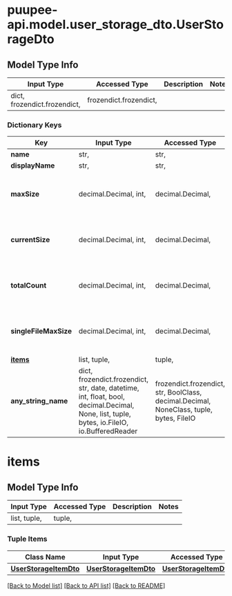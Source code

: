 # puupee-api.model.user_storage_dto.UserStorageDto

## Model Type Info
Input Type | Accessed Type | Description | Notes
------------ | ------------- | ------------- | -------------
dict, frozendict.frozendict,  | frozendict.frozendict,  |  | 

### Dictionary Keys
Key | Input Type | Accessed Type | Description | Notes
------------ | ------------- | ------------- | ------------- | -------------
**name** | str,  | str,  |  | [optional] 
**displayName** | str,  | str,  |  | [optional] 
**maxSize** | decimal.Decimal, int,  | decimal.Decimal,  |  | [optional] value must be a 64 bit integer
**currentSize** | decimal.Decimal, int,  | decimal.Decimal,  |  | [optional] value must be a 64 bit integer
**totalCount** | decimal.Decimal, int,  | decimal.Decimal,  |  | [optional] value must be a 32 bit integer
**singleFileMaxSize** | decimal.Decimal, int,  | decimal.Decimal,  |  | [optional] value must be a 64 bit integer
**[items](#items)** | list, tuple,  | tuple,  |  | [optional] 
**any_string_name** | dict, frozendict.frozendict, str, date, datetime, int, float, bool, decimal.Decimal, None, list, tuple, bytes, io.FileIO, io.BufferedReader | frozendict.frozendict, str, BoolClass, decimal.Decimal, NoneClass, tuple, bytes, FileIO | any string name can be used but the value must be the correct type | [optional]

# items

## Model Type Info
Input Type | Accessed Type | Description | Notes
------------ | ------------- | ------------- | -------------
list, tuple,  | tuple,  |  | 

### Tuple Items
Class Name | Input Type | Accessed Type | Description | Notes
------------- | ------------- | ------------- | ------------- | -------------
[**UserStorageItemDto**](UserStorageItemDto.md) | [**UserStorageItemDto**](UserStorageItemDto.md) | [**UserStorageItemDto**](UserStorageItemDto.md) |  | 

[[Back to Model list]](../../README.md#documentation-for-models) [[Back to API list]](../../README.md#documentation-for-api-endpoints) [[Back to README]](../../README.md)

